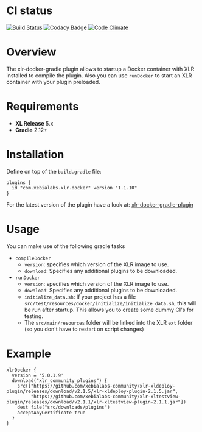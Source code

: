 # CI status #

[![Build Status][xlr-docker-gradle-travis-image] ][xlr-docker-gradle-travis-url]
[![Codacy Badge][xlr-docker-gradle-codacy-image] ][xlr-docker-gradle-codacy-url]
[![Code Climate][xlr-docker-gradle-code-climate-image] ][xlr-docker-gradle-code-climate-url]

[xlr-docker-gradle-travis-image]: https://travis-ci.org/xebialabs-community/xlr-docker-gradle-plugin.svg?branch=master
[xlr-docker-gradle-travis-url]: https://travis-ci.org/xebialabs-community/xlr-docker-gradle-plugin
[xlr-docker-gradle-codacy-image]: https://api.codacy.com/project/badge/Grade/bd1525ac6d1a4788832d7f9849ddfa73
[xlr-docker-gradle-codacy-url]: https://www.codacy.com/app/joris-dewinne/xlr-docker-gradle-plugin
[xlr-docker-gradle-code-climate-image]: https://codeclimate.com/github/xebialabs-community/xlr-docker-gradle-plugin/badges/gpa.svg
[xlr-docker-gradle-code-climate-url]: https://codeclimate.com/github/xebialabs-community/xlr-docker-gradle-plugin


# Overview #

The xlr-docker-gradle plugin allows to startup a Docker container with XLR installed to compile the plugin.
Also you can use `runDocker` to start an XLR container with your plugin preloaded.

# Requirements #

* **XL Release** 5.x
* **Gradle** 2.12+

# Installation #

Define on top of the `build.gradle` file:

```
plugins {
  id "com.xebialabs.xlr.docker" version "1.1.10"
}
```


For the latest version of the plugin have a look at:
[xlr-docker-gradle-plugin](https://plugins.gradle.org/plugin/com.xebialabs.xlr.docker)

# Usage #

You can make use of the following gradle tasks

* `compileDocker`
    * `version`: specifies which version of the XLR image to use.
    * `download`: Specifies any additional plugins to be downloaded.
* `runDocker`
    * `version`: specifies which version of the XLR image to use.
    * `download`: Specifies any additional plugins to be downloaded.
    * `initialize_data.sh`: If your project has a file `src/test/resources/docker/initialize/initialize_data.sh`, this will be run after startup. This allows you to create some dummy CI's for testing.
    * The `src/main/resources` folder will be linked into the XLR `ext` folder (so you don't have to restart on script changes)

# Example #

```
xlrDocker {
  version = '5.0.1.9'
  download("xlr_community_plugins") {
    src(["https://github.com/xebialabs-community/xlr-xldeploy-plugin/releases/download/v2.1.5/xlr-xldeploy-plugin-2.1.5.jar",
         "https://github.com/xebialabs-community/xlr-xltestview-plugin/releases/download/v2.1.1/xlr-xltestview-plugin-2.1.1.jar"])
    dest file("src/downloads/plugins")
    acceptAnyCertificate true
  }
}
```

